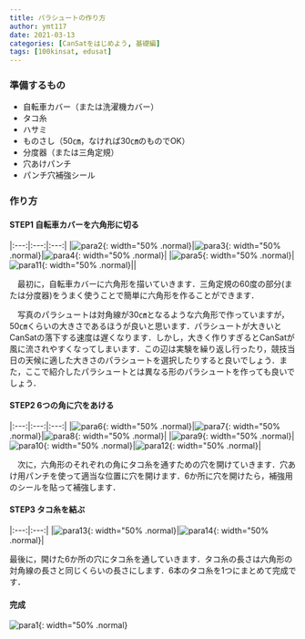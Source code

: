 ```yaml
---
title: パラシュートの作り方
author: ymt117
date: 2021-03-13
categories: [CanSatをはじめよう, 基礎編]
tags: [100kinsat, edusat]
---
```


### 準備するもの

 - 自転車カバー（または洗濯機カバー）
 - タコ糸
 - ハサミ
 - ものさし（50㎝，なければ30㎝のものでOK）
 - 分度器（または三角定規）
 - 穴あけパンチ
 - パンチ穴補強シール

### 作り方

#### STEP1 自転車カバーを六角形に切る

|:---:|:---:|:---:|
|![para2](/assets/img/post/make-parachute/para2.jpg){: width="50% .normal}|![para3](/assets/img/post/make-parachute/para3.jpg){: width="50% .normal}|![para4](/assets/img/post/make-parachute/para4.jpg){: width="50% .normal}|
|![para5](/assets/img/post/make-parachute/para5.png){: width="50% .normal}|![para11](/assets/img/post/make-parachute/para11.jpg){: width="50% .normal}||

　最初に，自転車カバーに六角形を描いていきます．三角定規の60度の部分(または分度器)をうまく使うことで簡単に六角形を作ることができます．

　写真のパラシュートは対角線が30㎝となるような六角形で作っていますが，50㎝くらいの大きさであるほうが良いと思います．パラシュートが大きいとCanSatの落下する速度は遅くなります．しかし，大きく作りすぎるとCanSatが風に流されやすくなってしまいます．この辺は実験を繰り返し行ったり，競技当日の天候に適した大きさのパラシュートを選択したりすると良いでしょう．また，ここで紹介したパラシュートとは異なる形のパラシュートを作っても良いでしょう．

#### STEP2 6つの角に穴をあける

|:---:|:---:|:---:|
|![para6](/assets/img/post/make-parachute/para6.jpg){: width="50% .normal}|![para7](/assets/img/post/make-parachute/para7.jpg){: width="50% .normal}|![para8](/assets/img/post/make-parachute/para8.jpg){: width="50% .normal}|
|![para9](/assets/img/post/make-parachute/para9.jpg){: width="50% .normal}|![para10](/assets/img/post/make-parachute/para10.jpg){: width="50% .normal}|![para12](/assets/img/post/make-parachute/para12.jpg){: width="50% .normal}|

　次に，六角形のそれぞれの角にタコ糸を通すための穴を開けていきます．穴あけ用パンチを使って適当な位置に穴を開けます．6か所に穴を開けたら，補強用のシールを貼って補強します．

#### STEP3 タコ糸を結ぶ

|:---:|:---:|
|![para13](/assets/img/post/make-parachute/para13.jpg){: width="50% .normal}|![para14](/assets/img/post/make-parachute/para14.jpg){: width="50% .normal}|

最後に，開けた6か所の穴にタコ糸を通していきます．タコ糸の長さは六角形の対角線の長さと同じくらいの長さにします．6本のタコ糸を1つにまとめて完成です．

#### 完成

![para1](/assets/img/post/make-parachute/para1.jpg){: width="50% .normal}